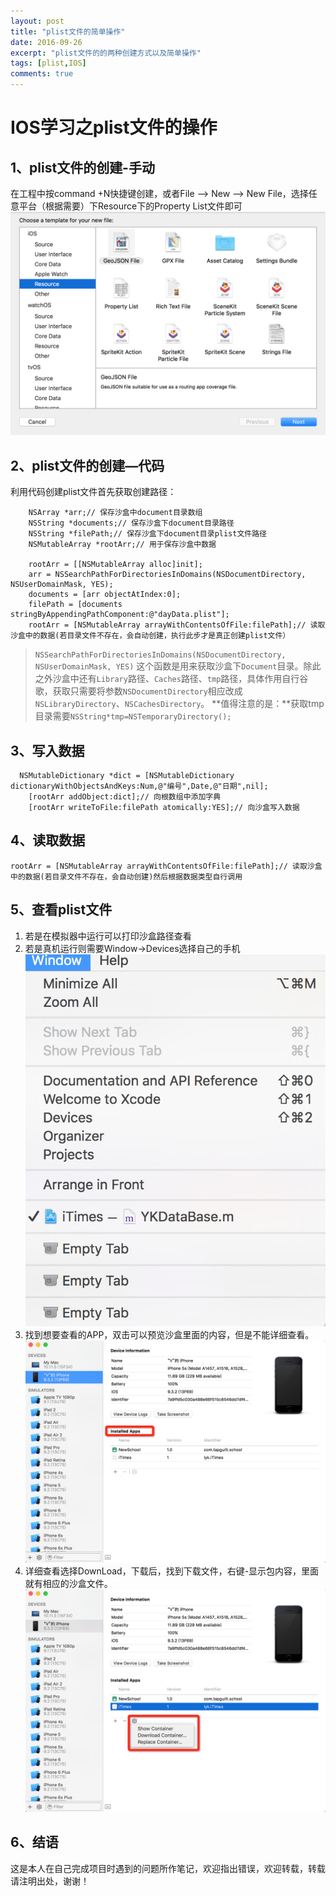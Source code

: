 ```yaml
---
layout: post
title: "plist文件的简单操作"
date: 2016-09-26
excerpt: "plist文件的的两种创建方式以及简单操作"
tags: [plist,IOS]
comments: true
---
```



# IOS学习之plist文件的操作

## 1、plist文件的创建-手动

在工程中按command +N快捷键创建，或者File —> New —> New File，选择任意平台（根据需要）下Resource下的Property List文件即可
![](../assets/img/2016-06-30-plist文件的简单操作/QQ20160630-0@2x.png)


## 2、plist文件的创建—代码

利用代码创建plist文件首先获取创建路径：

```objc
    NSArray *arr;// 保存沙盒中document目录数组
    NSString *documents;// 保存沙盒下document目录路径
    NSString *filePath;// 保存沙盒下document目录plist文件路径
    NSMutableArray *rootArr;// 用于保存沙盒中数据
    
    rootArr = [[NSMutableArray alloc]init];
    arr = NSSearchPathForDirectoriesInDomains(NSDocumentDirectory, NSUserDomainMask, YES);
    documents = [arr objectAtIndex:0];
    filePath = [documents stringByAppendingPathComponent:@"dayData.plist"];
    rootArr = [NSMutableArray arrayWithContentsOfFile:filePath];// 读取沙盒中的数据(若目录文件不存在，会自动创建，执行此步才是真正创建plist文件）
```
> ```NSSearchPathForDirectoriesInDomains(NSDocumentDirectory, NSUserDomainMask, YES)``` 这个函数是用来获取沙盒下```Document```目录。除此之外沙盒中还有```Library```路径、```Caches```路径、```tmp```路径，具体作用自行谷歌，获取只需要将参数```NSDocumentDirectory```相应改成```NSLibraryDirectory```、```NSCachesDirectory```。
> **值得注意的是：**获取tmp目录需要`NSString*tmp=NSTemporaryDirectory();`


## 3、写入数据

```objc
  NSMutableDictionary *dict = [NSMutableDictionary dictionaryWithObjectsAndKeys:Num,@"编号",Date,@"日期",nil];
    [rootArr addObject:dict];// 向根数组中添加字典
    [rootArr writeToFile:filePath atomically:YES];// 向沙盒写入数据
```

## 4、读取数据

```objc
rootArr = [NSMutableArray arrayWithContentsOfFile:filePath];// 读取沙盒中的数据(若目录文件不存在，会自动创建)然后根据数据类型自行调用
```

## 5、查看plist文件

1. 若是在模拟器中运行可以打印沙盒路径查看
2. 若是真机运行则需要Window→Devices选择自己的手机
![](../assets/img/2016-06-30-plist文件的简单操作/QQ20160630-1@2x.png)
3. 找到想要查看的APP，双击可以预览沙盒里面的内容，但是不能详细查看。![](../assets/img/2016-06-30-plist文件的简单操作/QQ20160630-2@2x.png)
4. 详细查看选择DownLoad，下载后，找到下载文件，右键-显示包内容，里面就有相应的沙盒文件。
![](../assets/img/2016-06-30-plist文件的简单操作/QQ20160630-3@2x.png)

## 6、结语
这是本人在自己完成项目时遇到的问题所作笔记，欢迎指出错误，欢迎转载，转载请注明出处，谢谢！